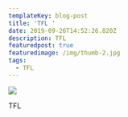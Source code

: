 ```yaml
---
templateKey: blog-post
title: 'TFL '
date: 2019-09-26T14:52:26.820Z
description: TFL
featuredpost: true
featuredimage: /img/thumb-2.jpg
tags:
  - TFL
---
```

![](/img/underground-scamp_1340_c.jpg)

TFL
